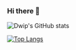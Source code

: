 ### Hi there 👋

<!--
**dsaha04/dsaha04** is a ✨ _special_ ✨ repository because its `README.md` (this file) appears on your GitHub profile.

Here are some ideas to get you started:

- 🔭 I’m currently working on ...
- 🌱 I’m currently learning ...
- 👯 I’m looking to collaborate on ...
- 🤔 I’m looking for help with ...
- 💬 Ask me about ...
- 📫 How to reach me: ...
- 😄 Pronouns: ...
- ⚡ Fun fact: ...
-->

![Dwip's GitHub stats](https://github-readme-stats.vercel.app/api?username=dsaha04&count_private=true&show_icons=true&theme=dark)


[![Top Langs](https://github-readme-stats.vercel.app/api/top-langs/?username=dsaha04&layout=compact&theme=dark)](https://github.com/dsaha04/github-readme-stats)


